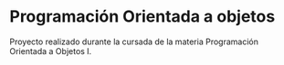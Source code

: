 # Programación Orientada a objetos

Proyecto realizado durante la cursada de la materia Programación Orientada a Objetos I.
